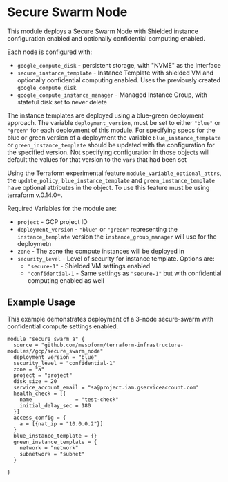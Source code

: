 # Secure Swarm Node

This module deploys a Secure Swarm Node with Shielded instance configuration enabled 
and optionally confidential computing enabled.

Each node is configured with:
* `google_compute_disk` -  persistent storage, with "NVME" as the interface
* `secure_instance_template` - Instance Template with shielded VM and optionally confidential computing enabled.
  Uses the previously created `google_compute_disk`
* `google_compute_instance_manager` - Managed Instance Group, with stateful disk set to never delete

The instance templates are deployed using a blue-green deployment approach.
The variable `deployment_version`, must be set to either `"blue"` or `"green"` for each deployment of this module.
For specifying specs for the blue or green version of a deployment the variable `blue_instance_template` or `green_instance_template`
should be updated with the configuration for the specified version. 
Not specifying configuration in those objects will default the values for that version to the `vars` that had been set

Using the Terraform experimental feature `module_variable_optional_attrs`, the `update_policy`, `blue_instance_template` and `green_instance_template` have optional attributes in the object.
To use this feature must be using terraform v.0.14.0+.

Required Variables for the module are:
* `project` - GCP project ID
* `deployment_version` - `"blue"` or `"green"` representing the `instance_template` version the `instance_group_manager` will use for the deploymetn
* `zone` - The zone the compute instances will be deployed in
* `security_level` - Level of security for instance template. Options are:
    * `"secure-1"` - Shielded VM settings enabled
    * `"confidential-1` - Same settings as `"secure-1"` but with confidential computing enabled as well

## Example Usage
This example demonstrates deployment of a 3-node secure-swarm with confidential compute settings enabled.
```hcl
module "secure_swarm_a" {
  source = "github.com/mesoform/terraform-infrastructure-modules//gcp/secure_swarm_node"
  deployment_version = "blue"
  security_level = "confidential-1"
  zone = "a"
  project = "project"
  disk_size = 20
  service_account_email = "sa@project.iam.gserviceaccount.com"
  health_check = [{
    name              = "test-check"
    initial_delay_sec = 180
  }]
  access_config = {
    a = [{nat_ip = "10.0.0.2"}]
  }
  blue_instance_template = {}
  green_instance_template = {
    network = "network"
    subnetwork = "subnet"
  }
  
}
```